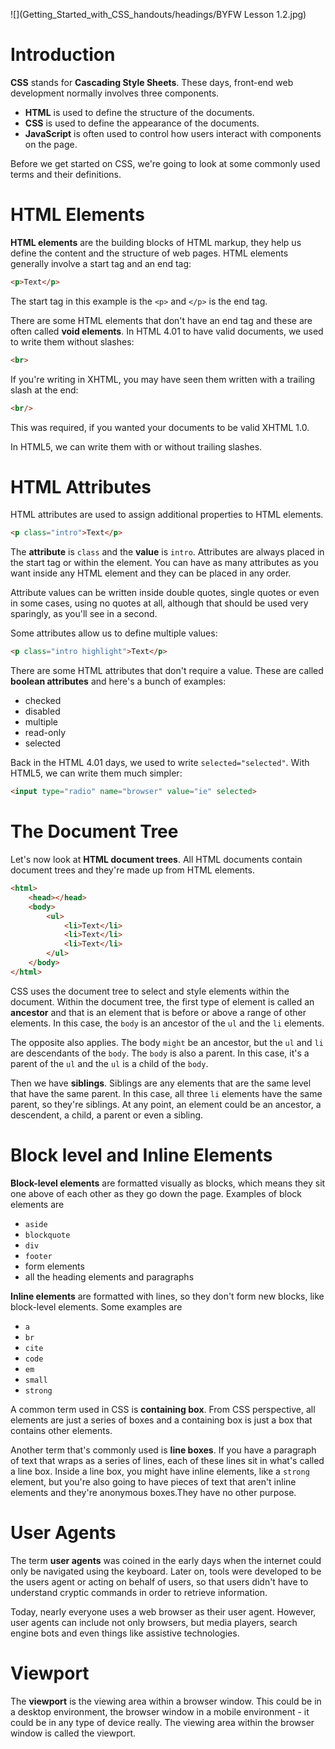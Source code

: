 ![](Getting_Started_with_CSS_handouts/headings/BYFW Lesson 1.2.jpg)

# Introduction

**CSS** stands for **Cascading Style Sheets**. These days, front-end web development normally involves three components.

- **HTML** is used to define the structure of the documents.
- **CSS** is used to define the appearance of the documents.
- **JavaScript** is often used to control how users interact with components on the page.

Before we get started on CSS, we're going to look at some commonly used terms and their definitions.

# HTML Elements

**HTML elements** are the building blocks of HTML markup, they help us define the content and the structure of web pages. HTML elements generally involve a start tag and an end tag:

```html
<p>Text</p>
```

The start tag in this example is the `<p>` and `</p>` is the end tag. 

There are some HTML elements that don't have an end tag and these are often called **void elements**. In HTML 4.01 to have valid documents, we used to write them without slashes:

```html
<br>
```

If you're writing in XHTML, you may have seen them written with a trailing slash at the end:

```html
<br/>
```

This was required, if you wanted your documents to be valid XHTML 1.0.

In HTML5, we can write them with or without trailing slashes.

# HTML Attributes

HTML attributes are used to assign additional properties to HTML elements.

```html
<p class="intro">Text</p>
```

The **attribute** is `class` and the **value** is `intro`. Attributes are always placed in the start tag or within the element. You can have as many attributes as you want inside any HTML element and they can be placed in any order.

Attribute values can be written inside double quotes, single quotes or even in some cases, using no quotes at all, although that should be used very sparingly, as you'll see in a second.

Some attributes allow us to define multiple values:

```html
<p class="intro highlight">Text</p>
```

There are some HTML attributes that don't require a value. These are called **boolean attributes** and here's a bunch of examples:

- checked
- disabled
- multiple
- read-only
- selected

Back in the HTML 4.01 days, we used to write `selected="selected"`. With HTML5, we can write them much simpler:

```html
<input type="radio" name="browser" value="ie" selected>
```

# The Document Tree

Let's now look at **HTML document trees**. All HTML documents contain document trees and they're made up from HTML elements.

```html
<html>
	<head></head>
	<body>
		<ul>
			<li>Text</li>
			<li>Text</li>
			<li>Text</li>
		</ul>
	</body>
</html>
```

CSS uses the document tree to select and style elements within the document. Within the document tree, the first type of element is called an **ancestor** and that is an element that is before or above a range of other elements. In this case, the `body` is an ancestor of the `ul` and the `li` elements.

The opposite also applies. The body `might` be an ancestor, but the `ul` and `li` are descendants of the `body`. The `body` is also a parent. In this case, it's a parent of the `ul` and the `ul` is a child of the `body`.

Then we have **siblings**. Siblings are any elements that are the same level that have the same parent. In this case, all three `li` elements have the same parent, so they're siblings. At any point, an element could be an ancestor, a descendent, a child, a parent or even a sibling.

# Block level and Inline Elements

**Block-level elements** are formatted visually as blocks, which means they sit one above of each other as they go down the page. Examples of block elements are

- `aside`
- `blockquote`
- `div`
- `footer`
- form elements
- all the heading elements and paragraphs

**Inline elements** are formatted with lines, so they don't form new blocks, like block-level elements. Some examples are

- `a`
- `br`
- `cite`
- `code`
- `em`
- `small`
- `strong`

A common term used in CSS is **containing box**. From CSS perspective, all elements are just a series of boxes and a containing box is just a box that contains other elements.

Another term that's commonly used is **line boxes**. If you have a paragraph of text that wraps as a series of lines, each of these lines sit in what's called a line box. Inside a line box, you might have inline elements, like a `strong` element, but you're also going to have pieces of text that aren't inline elements and they're anonymous boxes.They have no other purpose.

# User Agents

The term **user agents** was coined in the early days when the internet could only be navigated using the keyboard. Later on, tools were developed to be the users agent or acting on behalf of users, so that users didn't have to understand cryptic commands in order to retrieve information.

Today, nearly everyone uses a web browser as their user agent. However, user agents can include not only browsers, but media players, search engine bots and even things like assistive technologies.

# Viewport

The **viewport** is the viewing area within a browser window. This could be in a desktop environment, the browser window in a mobile environment - it could be in any type of device really. The viewing area within the browser window is called the viewport.